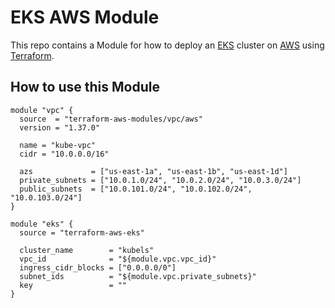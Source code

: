 # EKS AWS Module

This repo contains a Module for how to deploy an [EKS](https://aws.amazon.com/eks/) cluster on 
[AWS](https://aws.amazon.com/) using [Terraform](https://www.terraform.io/). 

## How to use this Module

```
module "vpc" {
  source  = "terraform-aws-modules/vpc/aws"
  version = "1.37.0"

  name = "kube-vpc"
  cidr = "10.0.0.0/16"

  azs             = ["us-east-1a", "us-east-1b", "us-east-1d"]
  private_subnets = ["10.0.1.0/24", "10.0.2.0/24", "10.0.3.0/24"]
  public_subnets  = ["10.0.101.0/24", "10.0.102.0/24", "10.0.103.0/24"]
}

module "eks" {
  source = "terraform-aws-eks"

  cluster_name        = "kubels"
  vpc_id              = "${module.vpc.vpc_id}"
  ingress_cidr_blocks = ["0.0.0.0/0"]
  subnet_ids          = "${module.vpc.private_subnets}"
  key                 = ""
}
```
